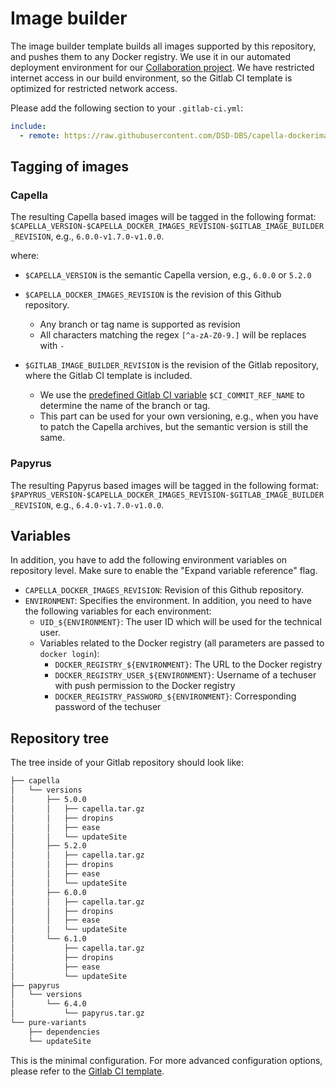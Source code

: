 <!--
 ~ SPDX-FileCopyrightText: Copyright DB InfraGO AG and contributors
 ~ SPDX-License-Identifier: Apache-2.0
 -->

# Image builder

The image builder template builds all images supported by this repository, and pushes them to any Docker
registry. We use it in our automated deployment environment for our
[Collaboration project](https://github.com/DSD-DBS/capella-collab-manager). We
have restricted internet access in our build environment, so the Gitlab CI
template is optimized for restricted network access.

Please add the following section to your `.gitlab-ci.yml`:

```yaml
include:
  - remote: https://raw.githubusercontent.com/DSD-DBS/capella-dockerimages/${CAPELLA_DOCKER_IMAGES_REVISION}/ci-templates/gitlab/image-builder.yml
```

## Tagging of images

### Capella

The resulting Capella based images will be tagged in the following format:
`$CAPELLA_VERSION-$CAPELLA_DOCKER_IMAGES_REVISION-$GITLAB_IMAGE_BUILDER_REVISION`,
e.g., `6.0.0-v1.7.0-v1.0.0`.

where:

- `$CAPELLA_VERSION` is the semantic Capella version, e.g., `6.0.0` or `5.2.0`
- `$CAPELLA_DOCKER_IMAGES_REVISION` is the revision of this Github repository.

  - Any branch or tag name is supported as revision
  - All characters matching the regex `[^a-zA-Z0-9.]` will be replaces with `-`

- `$GITLAB_IMAGE_BUILDER_REVISION` is the revision of the Gitlab repository,
  where the Gitlab CI template is included.

  - We use the
    [predefined Gitlab CI variable](https://docs.gitlab.com/ee/ci/variables/predefined_variables.html)
    `$CI_COMMIT_REF_NAME` to determine the name of the branch or tag.
  - This part can be used for your own versioning, e.g., when you have to patch
    the Capella archives, but the semantic version is still the same.

### Papyrus

The resulting Papyrus based images will be tagged in the following format:
`$PAPYRUS_VERSION-$CAPELLA_DOCKER_IMAGES_REVISION-$GITLAB_IMAGE_BUILDER_REVISION`,
e.g., `6.4.0-v1.7.0-v1.0.0`.

## Variables

In addition, you have to add the following environment variables on repository
level. Make sure to enable the "Expand variable reference" flag.

- `CAPELLA_DOCKER_IMAGES_REVISION`: Revision of this Github repository.
- `ENVIRONMENT`: Specifies the environment. In addition, you need to have the
  following variables for each environment:
  - `UID_${ENVIRONMENT}`: The user ID which will be used for the technical
    user.
  - Variables related to the Docker registry (all parameters are passed to
    `docker login`):
    - `DOCKER_REGISTRY_${ENVIRONMENT}`: The URL to the Docker registry
    - `DOCKER_REGISTRY_USER_${ENVIRONMENT}`: Username of a techuser with push
      permission to the Docker registry
    - `DOCKER_REGISTRY_PASSWORD_${ENVIRONMENT}`: Corresponding password of the
      techuser

## Repository tree

The tree inside of your Gitlab repository should look like:

```zsh
├── capella
│   └── versions
│       ├── 5.0.0
│       │   ├── capella.tar.gz
│       │   ├── dropins
│       │   ├── ease
│       │   └── updateSite
│       ├── 5.2.0
│       │   ├── capella.tar.gz
│       │   ├── dropins
│       │   ├── ease
│       │   └── updateSite
│       ├── 6.0.0
│       │   ├── capella.tar.gz
│       │   ├── dropins
│       │   ├── ease
│       │   └── updateSite
│       └── 6.1.0
│           ├── capella.tar.gz
│           ├── dropins
│           ├── ease
│           └── updateSite
├── papyrus
│   └── versions
│       └── 6.4.0
│           └── papyrus.tar.gz
└── pure-variants
    ├── dependencies
    └── updateSite
```

This is the minimal configuration. For more advanced configuration options,
please refer to the
[Gitlab CI template](https://github.com/DSD-DBS/capella-dockerimages/blob/main/ci-templates/gitlab/image-builder.yml).
